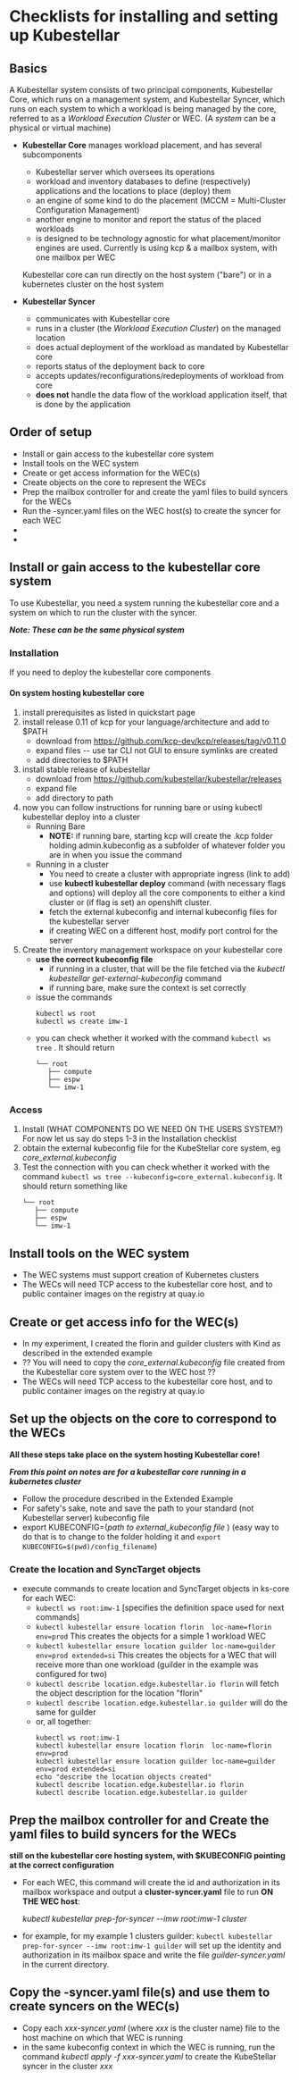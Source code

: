 # Checklists for installing and setting up Kubestellar

## Basics
A Kubestellar system consists of two principal components, Kubestellar Core, which runs on a management system, and Kubestellar Syncer, which runs on each system to which a workload is being managed by the core, referred to as a _Workload Execution Cluster_ or WEC. (A _system_ can be a physical or virtual machine)

- **Kubestellar Core**  manages workload placement, and has several subcomponents
  - Kubestellar server which oversees its operations
  - workload and inventory databases to define (respectively) applications and the locations to place (deploy) them
  - an engine of some kind to do the placement (MCCM = Multi-Cluster Configuration Management)
  - another engine to monitor and report the status of the placed workloads
  - is designed to be technology agnostic for what placement/monitor engines are used. Currently is using kcp & a mailbox system, with one mailbox per WEC

  Kubestellar core can run directly on the host system ("bare") or in a kubernetes cluster on the host system

- **Kubestellar Syncer**
  - communicates with Kubestellar core
  - runs in a cluster (the _Workload Execution Cluster_) on the managed location
  - does actual deployment of the workload as mandated by Kubestellar core
  - reports status of the deployment back to core
  - accepts updates/reconfigurations/redeployments of workload from core
  - **does not** handle the data flow of the workload application itself, that is done by the application

## Order of setup
  - Install or gain access to the kubestellar core system
  - Install tools on the WEC system
  - Create or get access information for the WEC(s)
  - Create objects on the core to represent the WECs
  - Prep the mailbox controller for and create the yaml files to build syncers for the WECs
  - Run the -syncer.yaml files on the WEC host(s) to create the syncer for each WEC
  -
  -  

## Install or gain access to the kubestellar core system

To use Kubestellar, you need a system running the kubestellar core and a system on which to run the cluster with the syncer.

_**Note: These can be the same physical system**_
### Installation
If you need to deploy the kubestellar core components
#### On system hosting kubestellar core
1. install prerequisites as listed in quickstart page
2. install release 0.11 of kcp for your language/architecture and add to $PATH 
    - download from https://github.com/kcp-dev/kcp/releases/tag/v0.11.0
    - expand files -- use tar CLI not GUI to ensure symlinks are created
    - add directories to $PATH
3. install stable release of kubestellar
    - download from https://github.com/kubestellar/kubestellar/releases
    - expand file
    - add directory to path
4. now you can follow instructions for running bare or using kubectl kubestellar deploy into a cluster
    - Running Bare
      - **NOTE:** if running bare, starting kcp will create the .kcp folder holding admin.kubeconfig as a subfolder of whatever folder you are in when you issue the command
    - Running in a cluster
      - You need to create a cluster with appropriate ingress (link to add)
       - use **kubectl kubestellar deploy** command (with necessary flags and options) will deploy all the core components to either a kind cluster or (if flag is set) an openshift cluster.
       - fetch the external kubeconfig and internal kubeconfig files for the kubestellar server
       - if creating WEC on a different host, modify port control for the server
5. Create the inventory management workspace on your kubestellar core
    - **use the correct kubeconfig file**
       - if running in a cluster, that will be the file fetched via the _kubectl kubestellar get-external-kubeconfig_ command
       - if running bare, make sure the context is set correctly
    - issue the commands 
      ```
      kubectl ws root
      kubectl ws create imw-1
      ```
    - you can check whether it worked with the command `kubectl ws tree` . It should return
      ```
      └── root
         ├── compute
         ├── espw
         └── imw-1
      ```
### Access
1. Install (WHAT COMPONENTS DO WE NEED ON THE USERS SYSTEM?) 
For now let us say do steps 1-3 in the Installation checklist
3. obtain the external kubeconfig file for the KubeStellar core system, eg _core_external.kubeconfig_
4. Test the connection with you can check whether it worked with the command `kubectl ws tree --kubeconfig=core_external.kubeconfig`. 
It should return something like
      ```
      └── root
         ├── compute
         ├── espw
         └── imw-1
      ```
## Install tools on the WEC system
  - The WEC systems must support creation of Kubernetes clusters
  - The WECs will need TCP access to the kubestellar core host, and to public container images on the registry at quay.io
  
## Create or get access info for the WEC(s)
  - In my experiment, I created the florin and guilder clusters with Kind as described in the extended example
  - ?? You will need to copy the _core_external.kubeconfig_ file created from the Kubestellar core system over to the WEC host ??
  - The WECs will need TCP access to the kubestellar core host, and to public container images on the registry at quay.io

## Set up the objects on the core to correspond to the WECs
**All these steps take place on the system hosting Kubestellar core!**

**_From this point on notes are for a kubestellar core running in a kubernetes cluster_** 
  - Follow the procedure described in the Extended Example 
  - For safety's sake, note and save the path to your standard (not Kubestellar server) kubeconfig file
  - export KUBECONFIG=(_path to external_kubeconfig file_ )
(easy way to do that is to change to the folder holding it and `export KUBECONFIG=$(pwd)/config_filename`)
### Create the location and SyncTarget objects
  - execute commands to create location and SyncTarget objects in ks-core for each WEC:
    - `kubectl ws root:imw-1` [specifies the definition space used for next commands]
    - `kubectl kubestellar ensure location florin  loc-name=florin  env=prod` This creates the objects for a simple 1 workload WEC
    - `kubectl kubestellar ensure location guilder loc-name=guilder env=prod extended=si` This creates the objects for a WEC that will receive more than one workload (guilder in the example was configured for two)
    - `kubectl describe location.edge.kubestellar.io florin` will fetch the object description for the location "florin"
    - `kubectl describe location.edge.kubestellar.io guilder` will do the same for guilder
    - or, all together:
      ```
      kubectl ws root:imw-1
      kubectl kubestellar ensure location florin  loc-name=florin  env=prod
      kubectl kubestellar ensure location guilder loc-name=guilder env=prod extended=si
      echo "describe the location objects created"
      kubectl describe location.edge.kubestellar.io florin
      kubectl describe location.edge.kubestellar.io guilder
      ```
## Prep the mailbox controller for and Create the yaml files to build syncers for the WECs
**still on the kubestellar core hosting system, with $KUBECONFIG pointing at the correct configuration**
  - For each WEC, this command will create the id and authorization in its mailbox workspace and output a 
   **cluster-syncer.yaml** file to run **ON THE WEC host**:

    _kubectl kubestellar prep-for-syncer --imw root:imw-1 cluster_

  - for example, for my example 1 clusters guilder:
    `kubectl kubestellar prep-for-syncer --imw root:imw-1 guilder`
    will set up the identity and authorization in its mailbox space and write the file _guilder-syncer.yaml_ in the current directory.

## Copy the -syncer.yaml file(s) and use them to create syncers on the WEC(s)
  - Copy each _xxx-syncer.yaml_ (where _xxx_ is the cluster name) file to the host machine on which that WEC is running
  - in the same kubeconfig context in which the WEC is running, run the command
   _kubectl apply -f xxx-syncer.yaml_ to create the KubeStellar syncer in the cluster _xxx_
   

 
